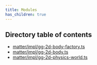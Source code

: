 ```yaml
---
title: Modules
has_children: true
---
```


<h2 class="text-delta">Directory table of contents</h2>

- [matter/impl/gg-2d-body-factory.ts](/gg-web-engine/modules/matter/impl/gg-2d-body-factory.ts)
- [matter/impl/gg-2d-body.ts](/gg-web-engine/modules/matter/impl/gg-2d-body.ts)
- [matter/impl/gg-2d-physics-world.ts](/gg-web-engine/modules/matter/impl/gg-2d-physics-world.ts)
